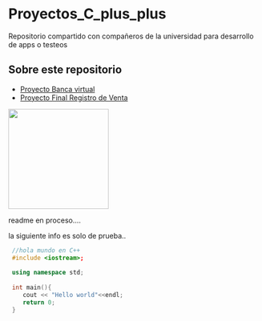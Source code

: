 # Proyectos_C_plus_plus
Repositorio compartido con compañeros de la universidad para desarrollo de apps o testeos


## Sobre este repositorio
- [Proyecto Banca virtual](https://github.com/Echxvx2610/Proyectos_C_plus_plus/tree/main/Proyecto%20Banca%20Virtual)
- [Proyecto Final Registro de Venta](https://github.com/Echxvx2610/Proyectos_C_plus_plus/tree/main/Proyecto_final_fund_prog)   

<img src="https://upload.wikimedia.org/wikipedia/commons/thumb/1/18/ISO_C%2B%2B_Logo.svg/1200px-ISO_C%2B%2B_Logo.svg.png" width="200" heigth="200">

readme en proceso....

la siguiente info es solo de prueba..
~~~C++
 //hola mundo en C++
 #include <iostream>;
 
 using namespace std;
 
 int main(){
    cout << "Hello world"<<endl;
    return 0;
 }
~~~
